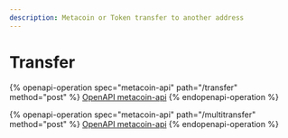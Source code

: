 ```yaml
---
description: Metacoin or Token transfer to another address
---
```


# Transfer

{% openapi-operation spec="metacoin-api" path="/transfer" method="post" %}
[OpenAPI metacoin-api](https://gitbook-x-prod-openapi.4401d86825a13bf607936cc3a9f3897a.r2.cloudflarestorage.com/raw/c95f64c5490769b135386ea8e47a53b76afd68bdf04ec0f878feb07de53a9ff4.yaml?X-Amz-Algorithm=AWS4-HMAC-SHA256&X-Amz-Content-Sha256=UNSIGNED-PAYLOAD&X-Amz-Credential=dce48141f43c0191a2ad043a6888781c%2F20250711%2Fauto%2Fs3%2Faws4_request&X-Amz-Date=20250711T085330Z&X-Amz-Expires=172800&X-Amz-Signature=380f8eefbccb19c3b7771b6c64e04acdcd36a90c14e23a872414ae01434ff6fe&X-Amz-SignedHeaders=host&x-amz-checksum-mode=ENABLED&x-id=GetObject)
{% endopenapi-operation %}

{% openapi-operation spec="metacoin-api" path="/multitransfer" method="post" %}
[OpenAPI metacoin-api](https://gitbook-x-prod-openapi.4401d86825a13bf607936cc3a9f3897a.r2.cloudflarestorage.com/raw/c95f64c5490769b135386ea8e47a53b76afd68bdf04ec0f878feb07de53a9ff4.yaml?X-Amz-Algorithm=AWS4-HMAC-SHA256&X-Amz-Content-Sha256=UNSIGNED-PAYLOAD&X-Amz-Credential=dce48141f43c0191a2ad043a6888781c%2F20250711%2Fauto%2Fs3%2Faws4_request&X-Amz-Date=20250711T085330Z&X-Amz-Expires=172800&X-Amz-Signature=380f8eefbccb19c3b7771b6c64e04acdcd36a90c14e23a872414ae01434ff6fe&X-Amz-SignedHeaders=host&x-amz-checksum-mode=ENABLED&x-id=GetObject)
{% endopenapi-operation %}
